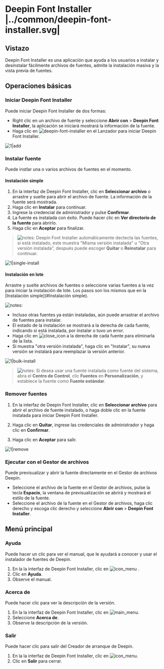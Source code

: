 # Deepin Font Installer |../common/deepin-font-installer.svg|

## Vistazo

Deepin Font Installer es una aplicación que ayuda a los usuarios a instalar y desinstalar fácilmente archivos de fuentes, admite la instalación masiva y la vista previa de fuentes.


## Operaciones básicas

### Iniciar Deepin Font Installer

Puede iniciar Deepin Font Installer de dos formas:

- Right clic en un archivo de fuente y seleccione **Abrir con** > **Deepin Font Installer**, la aplicación se iniciará mostrará la información de la fuente.
- Haga clic en ![deepin-font-installer](icon/font.svg) en el Lanzador para iniciar Deepin Font Installer.

![1|add](jpg/add.jpg)

### Instalar fuente
Puede instlar una o varios archivos de fuentes en el momento.

#### Instalación simple

1. En la interfaz de Deepin Font Installer, clic en **Seleccionar archivo** o arrastre y suelte para abrir el archivo de fuente. La información de la fuente será mostrada.
2. Haga clic en **Instalar** para continuar.
3. Ingrese la credencial de administrador y pulse **Confirmar**.
4. La fuente es instalada con éxito. Puede hacer clic en **Ver directorio de la fuente** para abrirlo.
5. Haga clic en  **Aceptar** para finalizar.


> ![notes](icon/notes.svg): Deepin Font Installer automáticamente dectecta las fuentes, si está instalado, este muestra "Misma versión instalada" u "Otra versión instalada", después puede escoger **Quitar** o **Reinstalar** para continuar.

![1|single-install](jpg/single-install.jpg)

#### Instalación en lote

Arrastre y suelte archivos de fuentes o seleccione varias fuentes a la vez para iniciar la instalación de lote. Los pasos son los mismos que en la [Instalación simple](#Instalación simple).

![notes](icon/tips.svg):

- Incluso otras fuentes ya están instaladas, aún puede arrastrar el archivo de fuentes para instalar.
- El estado de la instalación se mostrará a la derecha de cada fuente, indicando si está instalada, por instalar o tuvo un error.
- Haga clic en ![close_icon](icon/close_icon.svg) a la derecha de cada fuente para eliminarla de la lista.
- Si muestra "otra versión instalada", haga clic en "Instalar", su nueva versión se instalará para reemplazar la versión anterior.

![1|bulk-install](jpg/bulk-install.jpg)

> ![notes](icon/notes.svg): Si desea usar una fuente instalada como fuente del sistema, abra el **Centro de Control**, clic **Fuentes** en **Personalización**, y establece la fuente como **Fuente estándar**.

### Remover fuentes

1. En la interfaz de Deepin Font Installer, clic en **Seleccionar archivo** para abrir el archivo de fuente instalado, o haga doble clic en la fuente instalada para iniciar Deepin Font Installer.

2. Haga clic en **Quitar**, ingrese las credenciales de administrador y haga clic en **Confirmar**.

3. Haga clic en **Aceptar** para salir.


![1|remove](jpg/remove.jpg)

### Ejecutar con el Gestor de archivos ###

Puede previsualizar y abrir la fuente directamente en el Gestor de archivos Deepin.

- Seleccione el archivo de la fuente en el Gestor de archivos, pulse la tecla **Espacio**, la ventana de previsualización se abrirá y mostrará el estilo de la fuente.
- Seleccione el archivo de la fuente en el Gestor de archivos, haga clic derecho y escoga clic derecho y seleccione **Abrir con** > **Deepin Font Installer**.

## Menú principal

### Ayuda

Puede hacer un clic para ver el manual, que le ayudará a conocer y usar el instalador de fuentes de Deepin.

1. En la la interfaz de Deepin Font Installer, clic en ![icon_menu](icon/icon_menu.svg) .
2. Clic en **Ayuda**.
3. Observe el manual.

### Acerca de

Puede hacer clic para ver la descripción de la versión.

1. En la la interfaz de Deepin Font Installer, clic en ![main_menu](icon/main_menu.svg).
2. Seleccione **Acerca de**.
3. Observe la descripción de la versión.

### Salir

Puede hacer clic para salir del Creador de arranque de Deepin.

1. En la la interfaz de Deepin Font Installer, clic en ![icon_menu](icon/icon_menu.svg).
2. Clic en **Salir** para cerrar.

